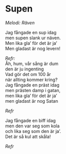 # Supen

_Melodi: Räven_

Jag fångade en sup idag  
men supen slank ur näven.  
Men lika gla’ för det är ja’  
Men gladast är nog levern!

_Refr:_  
Åh, hum, vår sång är dum  
den är ju ingenting  
Vad gör det om 100 år  
när allting kommer kring?  
Jag fångade en präst idag  
men prästen damp i gatan,  
men lika gla’ för det är ja’  
men gladast är nog Satan

_Refr_

Jag fångade en biff idag  
men den var seg som kola  
och lika seg som den är ja’.  
Det är så kul att skåla!

_Refr_
